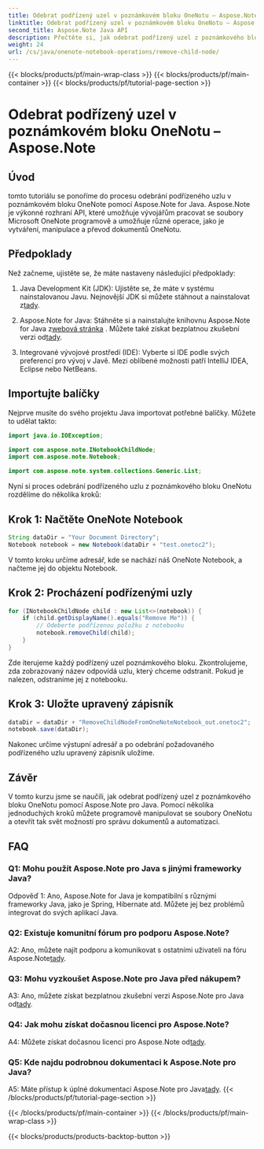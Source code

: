 ```yaml
---
title: Odebrat podřízený uzel v poznámkovém bloku OneNotu – Aspose.Note
linktitle: Odebrat podřízený uzel v poznámkovém bloku OneNotu – Aspose.Note
second_title: Aspose.Note Java API
description: Přečtěte si, jak odebrat podřízený uzel z poznámkového bloku OneNotu pomocí Aspose.Note pro Java. Postupujte podle našeho podrobného průvodce pro bezproblémovou manipulaci s dokumenty.
weight: 24
url: /cs/java/onenote-notebook-operations/remove-child-node/
---
```


{{< blocks/products/pf/main-wrap-class >}}
{{< blocks/products/pf/main-container >}}
{{< blocks/products/pf/tutorial-page-section >}}

# Odebrat podřízený uzel v poznámkovém bloku OneNotu – Aspose.Note

## Úvod

tomto tutoriálu se ponoříme do procesu odebrání podřízeného uzlu v poznámkovém bloku OneNote pomocí Aspose.Note for Java. Aspose.Note je výkonné rozhraní API, které umožňuje vývojářům pracovat se soubory Microsoft OneNote programově a umožňuje různé operace, jako je vytváření, manipulace a převod dokumentů OneNotu.

## Předpoklady

Než začneme, ujistěte se, že máte nastaveny následující předpoklady:

1.  Java Development Kit (JDK): Ujistěte se, že máte v systému nainstalovanou Javu. Nejnovější JDK si můžete stáhnout a nainstalovat z[tady](https://www.oracle.com/java/technologies/javase-jdk15-downloads.html).

2.  Aspose.Note for Java: Stáhněte si a nainstalujte knihovnu Aspose.Note for Java z[webová stránka](https://purchase.aspose.com/buy) . Můžete také získat bezplatnou zkušební verzi od[tady](https://releases.aspose.com/).

3. Integrované vývojové prostředí (IDE): Vyberte si IDE podle svých preferencí pro vývoj v Javě. Mezi oblíbené možnosti patří IntelliJ IDEA, Eclipse nebo NetBeans.

## Importujte balíčky

Nejprve musíte do svého projektu Java importovat potřebné balíčky. Můžete to udělat takto:

```java
import java.io.IOException;

import com.aspose.note.INotebookChildNode;
import com.aspose.note.Notebook;

import com.aspose.note.system.collections.Generic.List;
```

Nyní si proces odebrání podřízeného uzlu z poznámkového bloku OneNotu rozdělíme do několika kroků:

## Krok 1: Načtěte OneNote Notebook

```java
String dataDir = "Your Document Directory";
Notebook notebook = new Notebook(dataDir + "test.onetoc2");
```

V tomto kroku určíme adresář, kde se nachází náš OneNote Notebook, a načteme jej do objektu Notebook.

## Krok 2: Procházení podřízenými uzly

```java
for (INotebookChildNode child : new List<>(notebook)) {
    if (child.getDisplayName().equals("Remove Me")) {
        // Odeberte podřízenou položku z notebooku
        notebook.removeChild(child);
    }
}
```

Zde iterujeme každý podřízený uzel poznámkového bloku. Zkontrolujeme, zda zobrazovaný název odpovídá uzlu, který chceme odstranit. Pokud je nalezen, odstraníme jej z notebooku.

## Krok 3: Uložte upravený zápisník

```java
dataDir = dataDir + "RemoveChildNodeFromOneNoteNotebook_out.onetoc2";
notebook.save(dataDir);
```

Nakonec určíme výstupní adresář a po odebrání požadovaného podřízeného uzlu upravený zápisník uložíme.

## Závěr

V tomto kurzu jsme se naučili, jak odebrat podřízený uzel z poznámkového bloku OneNotu pomocí Aspose.Note pro Java. Pomocí několika jednoduchých kroků můžete programově manipulovat se soubory OneNotu a otevřít tak svět možností pro správu dokumentů a automatizaci.

## FAQ

### Q1: Mohu použít Aspose.Note pro Java s jinými frameworky Java?

Odpověď 1: Ano, Aspose.Note for Java je kompatibilní s různými frameworky Java, jako je Spring, Hibernate atd. Můžete jej bez problémů integrovat do svých aplikací Java.

### Q2: Existuje komunitní fórum pro podporu Aspose.Note?

A2: Ano, můžete najít podporu a komunikovat s ostatními uživateli na fóru Aspose.Note[tady](https://forum.aspose.com/c/note/28).

### Q3: Mohu vyzkoušet Aspose.Note pro Java před nákupem?

 A3: Ano, můžete získat bezplatnou zkušební verzi Aspose.Note pro Java od[tady](https://releases.aspose.com/).

### Q4: Jak mohu získat dočasnou licenci pro Aspose.Note?

 A4: Můžete získat dočasnou licenci pro Aspose.Note od[tady](https://purchase.aspose.com/temporary-license/).

### Q5: Kde najdu podrobnou dokumentaci k Aspose.Note pro Java?

 A5: Máte přístup k úplné dokumentaci Aspose.Note pro Java[tady](https://reference.aspose.com/note/java/).
{{< /blocks/products/pf/tutorial-page-section >}}

{{< /blocks/products/pf/main-container >}}
{{< /blocks/products/pf/main-wrap-class >}}

{{< blocks/products/products-backtop-button >}}
